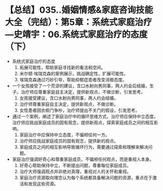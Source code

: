 # 【总结】035..婚姻情感&家庭咨询技能大全（完结）：第5章：系统式家庭治疗—史靖宇：06.系统式家庭治疗的态度（下）

-   系统式家庭治疗的态度
    1.  拓展可能性，帮助家庭寻找新的看法和空间。
    2.  米尔顿·埃瑞克森的案例展示，挑战确定性，扩展可能性。
    3.  埃瑞克森通过巧妙引导，帮助抑郁症患者改变消极态度。
-   一个女孩接受了一个荒谬的建议，含口水射向男同事，两人约会后结婚，生子。治疗师应尊重家庭自主决定，提供新观点，不做诊断，引发思考。
    1.  女孩接受建议，含口水射向男同事，两人约会结婚。
    2.  治疗师尊重家庭自主决定，提供新观点，不做诊断。
    3.  女性患者因衣柜门争吵，治疗师提出不关门的假设，引发思考。
-   通过一个案例，阐述了家庭治疗中的循环思维方式，治疗师应保持中立态度。治疗师应挑战家庭成员的固有观念，提供新观点，探索家庭成员之间的相互影响。
    1.  家庭治疗中应保持中立态度，不偏袒任何一方。
    2.  治疗师应挑战家庭成员的固有观念，提供新的观点。
    3.  家庭成员之间的相互影响导致循环行为，需要通过探索和理解来解决问题。
-   家庭治疗强调好奇心和尊重家庭成员，不偏袒任何观点，而是重视人本身。
    1.  好奇心帮助保持中立，不断提出问题，尊重每位家庭成员。
    2.  治疗大师强调观点并非绝对真理，重视对人的关怀和重视。
    3.  家庭治疗资源取向理念认为每个系统都具备解决问题的资源，重点在于激活和发现这些资源。
